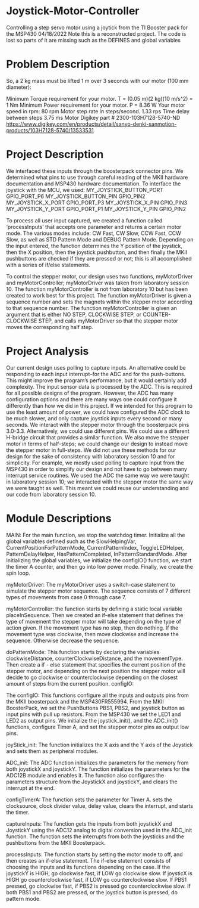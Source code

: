 # Joystick-Motor-Controller
Controlling a step servo motor using a joytick from the TI Booster pack for the MSP430
04/18/2022
Note this is a reconstructed project. The code is lost so parts of it are missing such as the DEFINES and global variables
# Problem Description
So, a 2 kg mass must be lifted 1 m over 3 seconds with our motor (100 mm diameter):

Minimum Torque requirement for your motor.
T = (0.05 m)(2 kg)(10 m/s^2) = 1 Nm
Minimum Power requirement for your motor.
P = 8.36 W
Your motor speed in rpm:
80 rpm
Motor step rate in steps/second.
1.33 rps
Time delay between steps
3.75 ms
Motor Digikey part # 
2300-103H7128-5740-ND
https://www.digikey.com/en/products/detail/sanyo-denki-sanmotion-products/103H7128-5740/13533531

# Project Description
We interfaced these inputs through the boosterpack connector pins. We determined what pins to use through careful reading of the MKII hardware documentation and MSP430 hardware documentation.
To interface the joystick with the MCU, we used:
 MY_JOYSTICK_BUTTON_PORT GPIO_PORT_P6
 MY_JOYSTICK_BUTTON_PIN     GPIO_PIN2
 MY_JOYSTICK_X_PORT               GPIO_PORT_P3
 MY_JOYSTICK_X_PIN                  GPIO_PIN3
 MY_JOYSTICK_Y_PORT              GPIO_PORT_P1
 MY_JOYSTICK_Y_PIN                 GPIO_PIN2

To process all user input captured, we created a function called ‘processInputs’ that accepts one parameter and returns a certain motor mode. The various modes include: CW Fast, CW Slow, CCW Fast, CCW Slow, as well as STD Pattern Mode and DEBUG Pattern Mode.
Depending on the input entered, the function determines the Y position of the joystick, then the X position, then the joystick pushbutton, and then finally the MKII pushbuttons are checked if they are pressed or not; this is all accomplished with a series of if/else statements. 

To control the stepper motor, our design uses two functions, myMotorDriver and myMotorController; myMotorDriver was taken from laboratory session 10. The function myMotorController is not from laboratory 10 but has been created to work best for this project. The function myMotorDriver 
is given a sequence number and sets the magnets within the stepper motor according to that sequence number. The function myMotorController is given an argument that is either NO STEP, CLOCKWISE STEP, or COUNTER-CLOCKWISE STEP, and calls myMotorDriver so that the stepper motor moves the corresponding half step.

# Project Analysis
Our current design uses polling to capture inputs. An alternative could be responding to each input interrupt–for the ADC and for the push-buttons. This might improve the program’s performance, but it would certainly add complexity.
 The input sensor data is processed by the ADC. This is required for all possible designs of the program. However, the ADC has many configuration options and there are many ways one could configure it differently than how we did in this project. If we intended for this program to use the least amount of power,
 we could have configured the ADC clock to be much slower, and only capture joystick inputs every second or many seconds.
 We interact with the stepper motor through the boosterpack pins 3.0-3.3. Alternatively, we could use different pins. We could use a different H-bridge circuit that provides a similar function. We also move the stepper motor in terms of half-steps; we could change our design to instead move the stepper motor in full-steps.
 We did not use these methods for our design for the sake of consistency with laboratory session 10 and for simplicity. For example, we mostly used polling to capture input from the MSP430 in order to simplify our design and not have to go between many interrupt service routines. We used the ADC the same way we were taught in laboratory session 10; 
 we interacted with the stepper motor the same way we were taught as well. This meant we could reuse our understanding and our code from laboratory session 10.

# Module Descriptions
MAIN: For the main function, we stop the watchdog timer. Initialize all the global variables defined such as the SlowHelpingVar, CurrentPositionForPatternMode, CurrentPatternIndex, ToggleLEDHelper, PatternDelayHelper, HasPatternCompleted, InPatternStandardMode. After Initializing the global variables, we initialize the configIO() function, we start 
 the timer A counter, and then go into low power mode. Finally, we create the spin loop.

myMotorDriver: The myMotorDriver uses a switch-case statement to simulate the stepper motor sequence. The sequence consists of 7 different types of movements from case 0 through case 7.

myMotorController: the function starts by defining a static local variable placeInSequence. Then we created an if-else statement that defines the type of movement the stepper motor will take depending on the type of action given. If the movement type has no step, then do nothing. If the movement type was clockwise, then move clockwise and increase the sequence.
 Otherwise decrease the sequence. 

doPatternMode: This function starts by declaring the variables clockwiseDistance, counterClockwiseDistance, and the movementType. Then create a if - else statement that specifies the current position of the stepper motor, and depending on the next position the stepper motor will decide to go clockwise or counterclockwise depending on the closest amount of steps 
 from the current position. 
 configIO:
 
The configIO: This functions configure all the inputs and outputs pins from the MKII boosterpack and the MSP430FR555994. From the MKII BoosterPack, we set the PushButtons PBS1, PBS2, and joystick button as input pins with pull up resistors. From the MSP430 we set the LED1 and LED2 as output pins. We initialize the joystick_init(), and the ADC_init() functions, 
 configure Timer A, and set the stepper motor pins as output low pins.

joyStick_init: The function initializes the X axis and the Y axis of the Joystick and sets them as peripheral modules.

ADC_init: The ADC function initializes the parameters for the memory from both joystickX and joystickY. The function initializes the parameters for the ADC12B module and enables it. The function also configures the parameters structure from the JoystickX and joystickY, and clears the interrupt at the end.

configTimerA: The function sets the parameter for Timer A. sets the clocksource, clock divider value, delay value, clears the interrupt, and starts the timer.

captureInputs: The function gets the inputs from both joystickX and JoystickY using the ADC12 analog to digital conversion used in the ADC_init function. The function sets the interrupts from both the joysticks and the pushbuttons from the MKII Boosterpack.

processInputs: The function starts by setting the motor mode to off, and then creates an if-else statement. The if-else statement consists of choosing the inputs and its functions depending on the case. If the joystickY is HIGH, go clockwise fast, if LOW go clockwise slow. If joysticX is HIGH go counterclockwise fast, if LOW go counterclockwise slow. 
 If PBS1 pressed, go clockwise fast, if PBS2 is pressed go counterclockwise slow. If both PBS1 and PBS2 are pressed, or the joystick button is pressed, do pattern mode.
